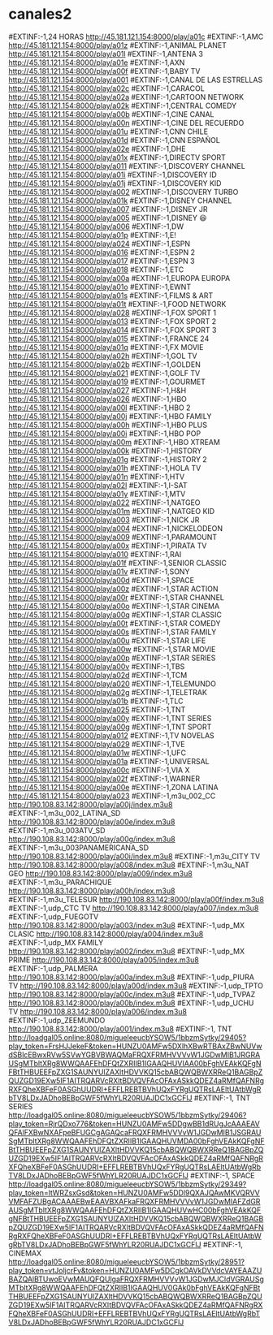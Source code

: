 # canales2
#EXTINF:-1,24 HORAS
http://45.181.121.154:8000/play/a01c
#EXTINF:-1,AMC
http://45.181.121.154:8000/play/a01z
#EXTINF:-1,ANIMAL PLANET
http://45.181.121.154:8000/play/a01l
#EXTINF:-1,ANTENA 3
http://45.181.121.154:8000/play/a01e
#EXTINF:-1,AXN
http://45.181.121.154:8000/play/a00f
#EXTINF:-1,BABY TV
http://45.181.121.154:8000/play/a001
#EXTINF:-1,CANAL DE LAS ESTRELLAS
http://45.181.121.154:8000/play/a02c
#EXTINF:-1,CARACOL
http://45.181.121.154:8000/play/a02a
#EXTINF:-1,CARTOON NETWORK
http://45.181.121.154:8000/play/a02k
#EXTINF:-1,CENTRAL COMEDY
http://45.181.121.154:8000/play/a00b
#EXTINF:-1,CINE CANAL
http://45.181.121.154:8000/play/a00n
#EXTINF:-1,CINE DEL RECUERDO
http://45.181.121.154:8000/play/a01u
#EXTINF:-1,CNN CHILE
http://45.181.121.154:8000/play/a01d
#EXTINF:-1,CNN ESPAÑOL
http://45.181.121.154:8000/play/a02e
#EXTINF:-1,DHE
http://45.181.121.154:8000/play/a01x
#EXTINF:-1,DIRECTV SPORT
http://45.181.121.154:8000/play/a011
#EXTINF:-1,DISCOVERY CHANNEL
http://45.181.121.154:8000/play/a01i
#EXTINF:-1,DISCOVERY ID
http://45.181.121.154:8000/play/a01j
#EXTINF:-1,DISCOVERY KID
http://45.181.121.154:8000/play/a002
#EXTINF:-1,DISCOVERY TURBO
http://45.181.121.154:8000/play/a01k
#EXTINF:-1,DISNEY CHANNEL
http://45.181.121.154:8000/play/a007
#EXTINF:-1,DISNEY JR
http://45.181.121.154:8000/play/a005
#EXTINF:-1,DISNEY 😆
http://45.181.121.154:8000/play/a006
#EXTINF:-1,DW
http://45.181.121.154:8000/play/a01p
#EXTINF:-1,E!
http://45.181.121.154:8000/play/a024
#EXTINF:-1,ESPN
http://45.181.121.154:8000/play/a016
#EXTINF:-1,ESPN 2
http://45.181.121.154:8000/play/a017
#EXTINF:-1,ESPN 3
http://45.181.121.154:8000/play/a018
#EXTINF:-1,ETC
http://45.181.121.154:8000/play/a00a
#EXTINF:-1,EUROPA EUROPA
http://45.181.121.154:8000/play/a01o
#EXTINF:-1,EWNT
http://45.181.121.154:8000/play/a01s
#EXTINF:-1,FILMS & ART
http://45.181.121.154:8000/play/a01t
#EXTINF:-1,FOOD NETWORK
http://45.181.121.154:8000/play/a028
#EXTINF:-1,FOX SPORT 1
http://45.181.121.154:8000/play/a013
#EXTINF:-1,FOX SPORT 2
http://45.181.121.154:8000/play/a014
#EXTINF:-1,FOX SPORT 3
http://45.181.121.154:8000/play/a015
#EXTINF:-1,FRANCE 24
http://45.181.121.154:8000/play/a01q
#EXTINF:-1,FX MOVIE
http://45.181.121.154:8000/play/a02h
#EXTINF:-1,GOL TV
http://45.181.121.154:8000/play/a02b
#EXTINF:-1,GOLDEN
http://45.181.121.154:8000/play/a021
#EXTINF:-1,GOLF TV
http://45.181.121.154:8000/play/a019
#EXTINF:-1,GOURMET
http://45.181.121.154:8000/play/a027
#EXTINF:-1,H&H
http://45.181.121.154:8000/play/a026
#EXTINF:-1,HBO
http://45.181.121.154:8000/play/a00l
#EXTINF:-1,HBO 2
http://45.181.121.154:8000/play/a00j
#EXTINF:-1,HBO FAMILY
http://45.181.121.154:8000/play/a00h
#EXTINF:-1,HBO PLUS
http://45.181.121.154:8000/play/a00i
#EXTINF:-1,HBO POP
http://45.181.121.154:8000/play/a00m
#EXTINF:-1,HBO XTREAM
http://45.181.121.154:8000/play/a00k
#EXTINF:-1,HISTORY
http://45.181.121.154:8000/play/a01g
#EXTINF:-1,HISTORY 2
http://45.181.121.154:8000/play/a01h
#EXTINF:-1,HOLA TV
http://45.181.121.154:8000/play/a01n
#EXTINF:-1,HTV
http://45.181.121.154:8000/play/a02l
#EXTINF:-1,I-SAT
http://45.181.121.154:8000/play/a01y
#EXTINF:-1,MTV
http://45.181.121.154:8000/play/a022
#EXTINF:-1,NATGEO
http://45.181.121.154:8000/play/a01m
#EXTINF:-1,NATGEO KID
http://45.181.121.154:8000/play/a003
#EXTINF:-1,NICK JR
http://45.181.121.154:8000/play/a004
#EXTINF:-1,NICKELODEON
http://45.181.121.154:8000/play/a009
#EXTINF:-1,PARAMOUNT
http://45.181.121.154:8000/play/a00x
#EXTINF:-1,PIRATA TV
http://45.181.121.154:8000/play/a010
#EXTINF:-1,RAI
http://45.181.121.154:8000/play/a01f
#EXTINF:-1,SENIOR CLASSIC
http://45.181.121.154:8000/play/a01v
#EXTINF:-1,SONY
http://45.181.121.154:8000/play/a00d
#EXTINF:-1,SPACE
http://45.181.121.154:8000/play/a00z
#EXTINF:-1,STAR ACTION
http://45.181.121.154:8000/play/a00r
#EXTINF:-1,STAR CHANNEL
http://45.181.121.154:8000/play/a00o
#EXTINF:-1,STAR CINEMA
http://45.181.121.154:8000/play/a00q
#EXTINF:-1,STAR CLASSIC
http://45.181.121.154:8000/play/a00t
#EXTINF:-1,STAR COMEDY
http://45.181.121.154:8000/play/a00s
#EXTINF:-1,STAR FAMILY
http://45.181.121.154:8000/play/a00u
#EXTINF:-1,STAR LIFE
http://45.181.121.154:8000/play/a00w
#EXTINF:-1,STAR MOVIE
http://45.181.121.154:8000/play/a00p
#EXTINF:-1,STAR SERIES
http://45.181.121.154:8000/play/a00v
#EXTINF:-1,TBS
http://45.181.121.154:8000/play/a02d
#EXTINF:-1,TCM
http://45.181.121.154:8000/play/a020
#EXTINF:-1,TELEMUNDO
http://45.181.121.154:8000/play/a02g
#EXTINF:-1,TELETRAK
http://45.181.121.154:8000/play/a01b
#EXTINF:-1,TLC
http://45.181.121.154:8000/play/a025
#EXTINF:-1,TNT 
http://45.181.121.154:8000/play/a00y
#EXTINF:-1,TNT SERIES
http://45.181.121.154:8000/play/a00g
#EXTINF:-1,TNT SPORT
http://45.181.121.154:8000/play/a012
#EXTINF:-1,TV NOVELAS
http://45.181.121.154:8000/play/a029
#EXTINF:-1,TVE
http://45.181.121.154:8000/play/a01w
#EXTINF:-1,UFC
http://45.181.121.154:8000/play/a01a
#EXTINF:-1,UNIVERSAL
http://45.181.121.154:8000/play/a00c
#EXTINF:-1,VIA X
http://45.181.121.154:8000/play/a02f
#EXTINF:-1,WARNER
http://45.181.121.154:8000/play/a00e
#EXTINF:-1,ZONA LATINA
http://45.181.121.154:8000/play/a023
#EXTINF:-1,m3u_002_CC
http://190.108.83.142:8000/play/a00j/index.m3u8
#EXTINF:-1,m3u_002_LATINA_SD
http://190.108.83.142:8000/play/a00e/index.m3u8
#EXTINF:-1,m3u_003ATV_SD
http://190.108.83.142:8000/play/a00g/index.m3u8
#EXTINF:-1,m3u_003PANAMERICANA_SD
http://190.108.83.142:8000/play/a00i/index.m3u8
#EXTINF:-1,m3u_CITY TV
http://190.108.83.142:8000/play/a008/index.m3u8
#EXTINF:-1,m3u_NAT GEO
http://190.108.83.142:8000/play/a009/index.m3u8
#EXTINF:-1,m3u_PARACHIQUE
http://190.108.83.142:8000/play/a00h/index.m3u8
#EXTINF:-1,m3u_TELESUR
http://190.108.83.142:8000/play/a00f/index.m3u8
#EXTINF:-1,udp_CTC TV
http://190.108.83.142:8000/play/a007/index.m3u8
#EXTINF:-1,udp_FUEGOTV
http://190.108.83.142:8000/play/a003/index.m3u8
#EXTINF:-1,udp_MX CLASIC
http://190.108.83.142:8000/play/a004/index.m3u8
#EXTINF:-1,udp_MX FAMILY
http://190.108.83.142:8000/play/a002/index.m3u8
#EXTINF:-1,udp_MX PRIME
http://190.108.83.142:8000/play/a005/index.m3u8
#EXTINF:-1,udp_PALMERA
http://190.108.83.142:8000/play/a00a/index.m3u8
#EXTINF:-1,udp_PIURA TV
http://190.108.83.142:8000/play/a00d/index.m3u8
#EXTINF:-1,udp_TPTO
http://190.108.83.142:8000/play/a00c/index.m3u8
#EXTINF:-1,udp_TVPAZ
http://190.108.83.142:8000/play/a00b/index.m3u8
#EXTINF:-1,udp_UCHU TV
http://190.108.83.142:8000/play/a006/index.m3u8
#EXTINF:-1,udp_ZEEMUNDO
http://190.108.83.142:8000/play/a001/index.m3u8
#EXTINF:-1, TNT
http://loadgal05.online:8080/migueleeucbYSOW5/1bbzmSytky/29405?play_token=FrsHJJekeF&token=HUNZU0AMFw5DXlhXBwRTBAxZBwNUVwdSBlcEBwxRVw5SVwYGBVBWAQMaFRQXFRMHVVVvW1JGDwMIB1JRGRAUSgMTbltXRg8WWQAAFEhDFQtZXRIIB1IGAAQHUVIAA00bFghVEAkKQFgNFBtTHBUEEFpZXG1SAUNYUlZAXltHDVVKQ15cbABQWQBWXRReQ1BAGBpZQUZGD19EXw5IF1AITRQARVcRXltBDVQVFAcOFAxASkkQDEZ4aRMfQAFNRgRXFQheXBFeF0ASGhUUDRI+EFFLREBTBVhUQxFYRgUQTRsLAEltUAtbWgRbTV8LDxJADhoBEBpGWF5fWhYLR20RUAJDC1xGCFlJ
#EXTINF:-1, TNT SERIES
http://loadgal05.online:8080/migueleeucbYSOW5/1bbzmSytky/29406?play_token=RjrQDxo776&token=HUNZU0AMFw5DDgwBB1dRUgJcAAAEAVQFAlFXBwNXAFpeBFUGCgAGAQcaFRQXFRMHVVVvW1JGDwMIB1JSGRAUSgMTbltXRg8WWQAAFEhDFQtZXRIIB1IGAAQHUVMDA00bFghVEAkKQFgNFBtTHBUEEFpZXG1SAUNYUlZAXltHDVVKQ15cbABQWQBWXRReQ1BAGBpZQUZGD19EXw5IF1AITRQARVcRXltBDVQVFAcOFAxASkkQDEZ4aRMfQAFNRgRXFQheXBFeF0ASGhUUDRI+EFFLREBTBVhUQxFYRgUQTRsLAEltUAtbWgRbTV8LDxJADhoBEBpGWF5fWhYLR20RUAJDC1xGCFlJ
#EXTINF:-1, SPACE
http://loadgal05.online:8080/migueleeucbYSOW5/1bbzmSytky/29349?play_token=ltWRZsxGsd&token=HUNZU0AMFw5DDl9QXAJQAwMKVQRVVVMFAFZUBgACAAAEBwEAAVBXAFkaFRQXFRMHVVVvW1JGDwMIAFZdGRAUSgMTbltXRg8WWQAAFEhDFQtZXRIIB1IGAAQHUVwHC00bFghVEAkKQFgNFBtTHBUEEFpZXG1SAUNYUlZAXltHDVVKQ15cbABQWQBWXRReQ1BAGBpZQUZGD19EXw5IF1AITRQARVcRXltBDVQVFAcOFAxASkkQDEZ4aRMfQAFNRgRXFQheXBFeF0ASGhUUDRI+EFFLREBTBVhUQxFYRgUQTRsLAEltUAtbWgRbTV8LDxJADhoBEBpGWF5fWhYLR20RUAJDC1xGCFlJ
#EXTINF:-1, CINEMAX
http://loadgal05.online:8080/migueleeucbYSOW5/1bbzmSytky/28951?play_token=vtJoljcrFv&token=HUNZU0AMFw5DCgkOAVkDVVdcVAYEAAZUBAZQAlBTUwoEVwMAUQFQUlgaFRQXFRMHVVVvW1JGDwMJCldVGRAUSgMTbltXRg8WWQAAFEhDFQtZXRIIB1IGAAQHUV0GAk0bFghVEAkKQFgNFBtTHBUEEFpZXG1SAUNYUlZAXltHDVVKQ15cbABQWQBWXRReQ1BAGBpZQUZGD19EXw5IF1AITRQARVcRXltBDVQVFAcOFAxASkkQDEZ4aRMfQAFNRgRXFQheXBFeF0ASGhUUDRI+EFFLREBTBVhUQxFYRgUQTRsLAEltUAtbWgRbTV8LDxJADhoBEBpGWF5fWhYLR20RUAJDC1xGCFlJ
